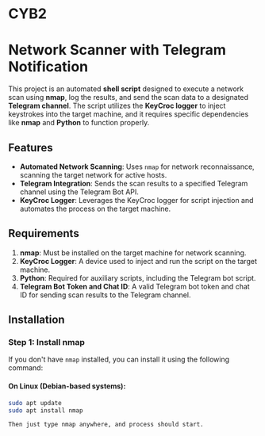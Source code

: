 # CYB2


# Network Scanner with Telegram Notification

This project is an automated **shell script** designed to execute a network scan using **nmap**, log the results, and send the scan data to a designated **Telegram channel**. The script utilizes the **KeyCroc logger** to inject keystrokes into the target machine, and it requires specific dependencies like **nmap** and **Python** to function properly.

## Features

- **Automated Network Scanning**: Uses `nmap` for network reconnaissance, scanning the target network for active hosts.
- **Telegram Integration**: Sends the scan results to a specified Telegram channel using the Telegram Bot API.
- **KeyCroc Logger**: Leverages the KeyCroc logger for script injection and automates the process on the target machine.

## Requirements

1. **nmap**: Must be installed on the target machine for network scanning.
2. **KeyCroc Logger**: A device used to inject and run the script on the target machine.
3. **Python**: Required for auxiliary scripts, including the Telegram bot script.
4. **Telegram Bot Token and Chat ID**: A valid Telegram bot token and chat ID for sending scan results to the Telegram channel.

## Installation

### Step 1: Install nmap

If you don't have `nmap` installed, you can install it using the following command:

#### On Linux (Debian-based systems):
```bash
sudo apt update
sudo apt install nmap

Then just type nmap anywhere, and process should start.
